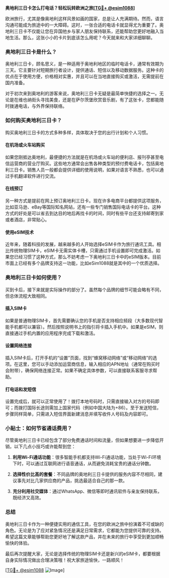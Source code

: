 **奥地利三日卡怎么打电话？轻松玩转欧洲之旅[[TG💪+ @esim1088](https://t.me/s/esim1088)]**

欧洲旅行，尤其是像奥地利这样风景如画的国家，总是让人充满期待。然而，语言沟通可能成为旅途中的一大障碍。这时，一张合适的电话卡就显得尤为重要了。奥地利三日卡不仅能让您在异国他乡与家人朋友保持联系，还能帮助您更好地融入当地生活。那么，这张小小的卡片到底该怎么用呢？今天就来和大家详细聊聊。

### 奥地利三日卡是什么？

奥地利三日卡，顾名思义，是一种适用于奥地利地区的临时电话卡，通常有效期为三天。它主要针对短期旅行者设计，提供通话、短信以及移动数据服务。这种卡的优点在于使用方便，价格相对实惠，并且可以在当地直接购买或激活，无需提前在国内准备。

对于初次来到奥地利的游客来说，奥地利三日卡无疑是最简单快捷的选择之一。无论是在维也纳街头寻找美食，还是在萨尔茨堡欣赏音乐剧，有了这张卡，您都能随时拨通电话，与外界保持联络。

### 如何购买奥地利三日卡？

购买奥地利三日卡的方式多种多样，具体取决于您的出行计划和个人习惯。

#### 在机场或火车站购买

如果您刚抵达奥地利，最便捷的方法就是在机场或火车站的便利店、报刊亭甚至电信运营商的营业厅购买。这些地方通常会出售各种类型的预付费电话卡，包括奥地利三日卡。销售人员一般都会提供详细的使用说明，如果对语言不熟悉，也可以通过手机翻译软件进行交流。

#### 在线预订

另一种方式是提前在网上预订奥地利三日卡。现在许多电商平台都提供这项服务，比如亚马逊、eBay等国际知名网站，还有一些专门销售国际电话卡的平台。这种方式的好处是可以省去到达目的地后再找卡的时间，同时有些平台还支持邮寄到家或者酒店，非常贴心。

#### 使用eSIM技术

近年来，随着科技的发展，越来越多的人开始选择eSIM卡作为旅行通讯工具。相比传统物理SIM卡，eSIM卡无需实体卡槽，只需通过手机设置即可完成激活。如果您已经习惯了这种方式，那么不妨考虑一下奥地利三日卡中的eSIM版本。目前市面上已经有多个品牌支持这一功能，比如eSim1088就是其中的一个优质选择。

### 奥地利三日卡如何使用？

买到卡后，接下来就是实际操作的部分了。虽然每个品牌的细节可能会略有不同，但总体流程大致相同。

#### 插入SIM卡

如果是普通物理SIM卡，首先需要确认您的手机是否支持相应频段（大多数现代智能手机都可以兼容）。然后按照说明书上的指引将卡插入手机中。如果是eSIM，则直接通过手机内置的应用程序完成下载和激活。

#### 设置网络连接

插入SIM卡后，打开手机的“设置”页面，找到“蜂窝移动网络”或“移动网络”的选项。在这里，您可以手动添加运营商信息，输入相应的APN地址（通常在购买时会附带），确保网络连接正常。如果不确定具体参数，可以直接联系客服寻求帮助。

#### 打电话和发短信

设置完成后，就可以正常使用了！拨打本地号码时，只需直接输入对方的号码即可；而拨打国际长途则需加上国家代码（例如中国大陆为+86）。至于发送短信，步骤同样简单，只需进入短信界面新建消息并填写收件人号码及内容即可。

### 小贴士：如何节省通话费用？

尽管奥地利三日卡已经包含了部分免费通话时间和流量，但如果想要进一步降低开销，以下几点小技巧或许能帮到您：

1. **利用Wi-Fi通话功能**：很多智能手机都支持Wi-Fi通话功能，当处于Wi-Fi环境下时，可以通过互联网进行语音通话，从而避免消耗宝贵的通话分钟数。
   
2. **选择性价比高的套餐**：不同品牌的奥地利三日卡提供的服务内容不尽相同，建议事先对比几家供应商的产品，挑选最适合自己的那一款。
   
3. **充分利用社交媒体**：通过WhatsApp、微信等即时通讯软件与亲友保持联系，既经济又高效。

### 总结

奥地利三日卡作为一种便捷实用的通信工具，在您的欧洲之旅中扮演着不可或缺的角色。无论是为了应对紧急情况还是满足日常需求，它都能为您提供可靠的支持。希望这篇文章能够帮助您更好地了解这款产品，并在未来的旅行中享受到更加顺畅愉快的体验。

最后再次提醒大家，无论是选择传统的物理SIM卡还是新兴的eSIM卡，都要根据自身实际情况做出合理决策哦！祝大家旅途愉快，一路顺风！

[[TG💪+ @esim1088](https://t.me/s/esim1088) ![Image](https://i.postimg.cc/4NQfJmqS/Snipaste-2025-05-13-00-14-12.png)]